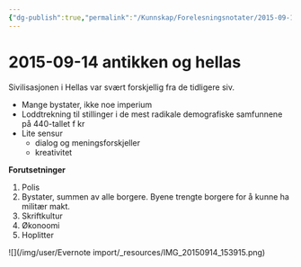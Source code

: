 ```yaml
---
{"dg-publish":true,"permalink":"/Kunnskap/Forelesningsnotater/2015-09-14 antikken og hellas/","tags":["forelesning","hi100","historie"]}
---
```



# 2015-09-14 antikken og hellas
Sivilisasjonen i Hellas var svært forskjellig fra de tidligere siv.

* Mange bystater, ikke noe imperium
* Loddtrekning til stillinger i de mest radikale demografiske samfunnene på 440-tallet f kr
* Lite sensur
  * dialog og meningsforskjeller
  * kreativitet

**Forutsetninger**

1. Polis
  1. Bystater, summen av alle borgere. Byene trengte borgere for å kunne ha militær makt.
2. Skriftkultur
3. Økonoomi
4. Hoplitter

![](/img/user/Evernote import/_resources/IMG_20150914_153915.png)
